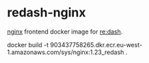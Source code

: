 # redash-nginx

[nginx](https://www.nginx.com/) frontend docker image for [re:dash](http://redash.io).

docker build -t 903437758265.dkr.ecr.eu-west-1.amazonaws.com/sys/nginx:1.23_redash .